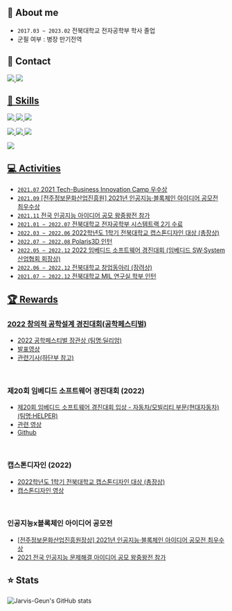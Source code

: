 ## 👏 About me
- `2017.03 ~ 2023.02` 전북대학교 전자공학부 학사 졸업
- 군필 여부 : 병장 만기전역

## 📧 Contact
<a href="https://velog.io/@jarvis_geun" target="_blank"><img src="https://img.shields.io/badge/Velog-20C997?style=round-square&logo=Velog&logoColor=white"/>
<a href="jarvis.geun@gmail.com" target="_blank"><img src="https://img.shields.io/badge/Gmail-FF0000?style=round-square&logo=Gmail&logoColor=FFFFFF"/>

## 💪 Skills
<a href="https://www.python.org/" target="_blank"><img src="https://img.shields.io/badge/Python-3670A0?style=round-square&logo=Python&logoColor=ffdd54"/>
<a href="https://pytorch.org/" target="_blank"><img src="https://img.shields.io/badge/PyTorch-%23EE4C2C.svg?style=round-square&logo=PyTorch&logoColor=white"/>
<a href="https://git-scm.com/" target="_blank"><img src="https://img.shields.io/badge/git-%23F05033.svg?style=round-flat&logo=git&logoColor=white"/>

<a href="https://nvidia.com" target="_blank"><img src="https://img.shields.io/badge/Jetson-%2376B900.svg?style=round-square&logo=nVIDIA&logoColor=white"/>
<a href="https://www.raspberrypi.com/" target="_blank"><img src="https://img.shields.io/badge/-RaspberryPi-C51A4A?style=round-flat&logo=Raspberry-Pi"/>
<a href="https://www.arduino.cc/" target="_blank"><img src="https://img.shields.io/badge/-Arduino-00979D?style=round-flat&logo=Arduino&logoColor=white"/>

<a href="https://slack.com" target="_blank"><img src="https://img.shields.io/badge/Slack-4A154B?style=round-square&logo=slack&logoColor=white"/>

## 💻 Activities
- `2021.07` 2021 Tech-Business Innovation Camp 우수상
- `2021.09` [전주정보문화산업진흥원] 2021년 인공지능·블록체인 아이디어 공모전 최우수상
- `2021.11` 전국 인공지능 아이디어 공모 왕중왕전 참가
- `2021.01 ~ 2022.07` 전북대학교 전자공학부 시스템트랙 2기 수료
- `2022.03 ~ 2022.06` 2022학년도 1학기 전북대학교 캡스톤디자인 대상 (총장상)
- `2022.07 ~ 2022.08` Polaris3D 인턴
- `2022.05 ~ 2022.12` 2022 임베디드 소프트웨어 경진대회 (임베디드 SW·System 산업협회 회장상)
- `2022.06 ~ 2022.12` 전북대학교 창업동아리 (장려상)
- `2021.07 ~ 2022.12` 전북대학교 MIL 연구실 학부 인턴
  
## 🏆 Rewards
  
### 2022 창의적 공학설계 경진대회(공학페스티벌)
- [2022 공학페스티벌 장관상 (팀명:딜리암)](https://youtu.be/HX6cJ80gbS0?t=3981)
- [발표영상]([https://youtu.be/bms0SGXimY4](https://youtu.be/bms0SGXimY4))
- [관련기사(하단부 참고)](https://www.donga.com/news/article/all/20221120/116589177/1)
  
<br>
  
### 제20회 임베디드 소프트웨어 경진대회 (2022)
- [제20회 임베디드 소프트웨어 경진대회 입상 - 자동차/모빌리티 부문(현대자동차) (팀명:HELPER)](https://www.eswcontest.or.kr/community/notice.php?ptype=view&idx=4381&category=)
- [관련 영상](https://youtu.be/nHCmidi_75A)
- [Github](https://github.com/Jarvis-Geun/2022ESWContest_mobility_6067)
  
<br>
  
### 캡스톤디자인 (2022)
- [2022학년도 1학기 전북대학교 캡스톤디자인 대상 (총장상)](https://linc.jbnu.ac.kr/history/index.php?cp_code=22051011083317&club_code=22053114160294)
- [캡스톤디자인 영상](https://www.youtube.com/watch?v=UsSah7qaUHU&ab_channel=Jarvis-Geun)
  
<br>
  
### 인공지능x블록체인 아이디어 공모전
- [[전주정보문화산업진흥원장상] 2021년 인공지능·블록체인 아이디어 공모전 최우수상](http://www.jica.or.kr/2016/inner.php?sMenu=A9000&pno=2&mode=view&no=71)
- [2021 전국 인공지능 문제해결 아이디어 공모 왕중왕전 참가](https://youtu.be/Th-MLKYG0fc?t=102)
  
## ⭐️ Stats
![Jarvis-Geun's GitHub stats](https://github-readme-stats.vercel.app/api?username=jarvis-geun&show_icons=true&theme=radical)
